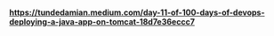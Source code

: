 #### https://tundedamian.medium.com/day-11-of-100-days-of-devops-deploying-a-java-app-on-tomcat-18d7e36eccc7


